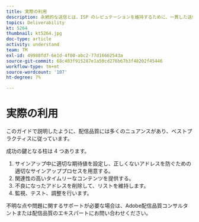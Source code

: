 ```yaml
---
title: 実際の利用
description: 永続的な送信とは、ISP のレピュテーションを維持するために、一貫した送信量と戦略を確立するプロセスです。
topics: Deliverability
kt: 5264
thumbnail: kt5264.jpg
doc-type: article
activity: understand
team: TM
exl-id: 49988fd7-6e1d-4f00-abc2-77d16662543a
source-git-commit: 68c403f915287e1a50cd276b67b3f48202f45446
workflow-type: tm+mt
source-wordcount: '107'
ht-degree: 7%

---
```


# 実際の利用

このガイドで説明したように、配信品質には多くのニュアンスがあり、ベストプラクティスに従っています。

成功の鍵となる柱は 4 つあります。

1. サインアップ中に適切な期待値を設定し、正しくないアドレスを防ぐための適切なサインアッププロセスを用意する。
2. 関連性の高いタイムリーなコンテンツを提供する。
3. 不良になったアドレスを削除して、リストを維持します。
4. 監視、テスト、調整を行います。

不明な点や問題に関するサポートが必要な場合は、Adobe配信品質コンサルタントまたは配信品質のエキスパートにお問い合わせください。
